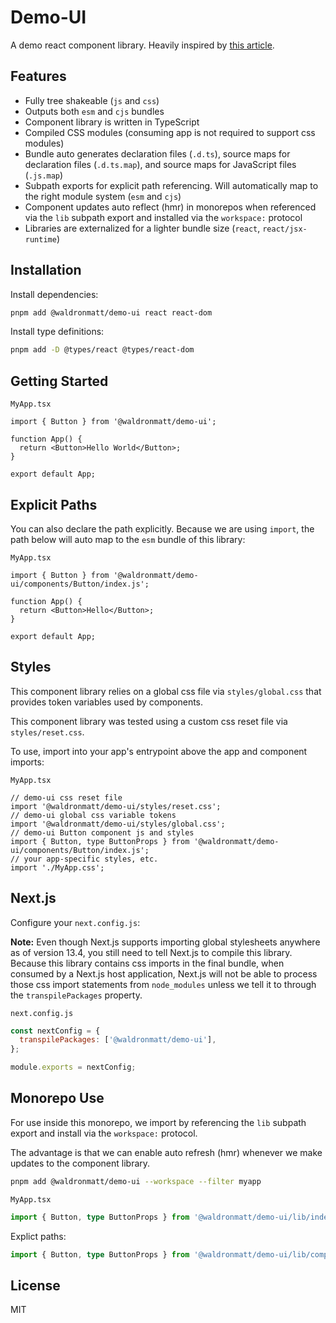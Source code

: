 # Demo-UI

A demo react component library. Heavily inspired by [this article](https://dev.to/receter/how-to-create-a-react-component-library-using-vites-library-mode-4lma).

## Features

- Fully tree shakeable (`js` and `css`)
- Outputs both `esm` and `cjs` bundles
- Component library is written in TypeScript
- Compiled CSS modules (consuming app is not required to support css modules)
- Bundle auto generates declaration files (`.d.ts`), source maps for declaration files (`.d.ts.map`), and source maps for JavaScript files (`.js.map`)
- Subpath exports for explicit path referencing. Will automatically map to the right module system (`esm` and `cjs`)
- Component updates auto reflect (hmr) in monorepos when referenced via the `lib` subpath export and installed via the `workspace:` protocol
- Libraries are externalized for a lighter bundle size (`react`, `react/jsx-runtime`)

## Installation

Install dependencies:

```bash
pnpm add @waldronmatt/demo-ui react react-dom
```

Install type definitions:

```bash
pnpm add -D @types/react @types/react-dom
```

## Getting Started

`MyApp.tsx`

```tsx
import { Button } from '@waldronmatt/demo-ui';

function App() {
  return <Button>Hello World</Button>;
}

export default App;
```

## Explicit Paths

You can also declare the path explicitly. Because we are using `import`, the path below will auto map to the `esm` bundle of this library:

`MyApp.tsx`

```tsx
import { Button } from '@waldronmatt/demo-ui/components/Button/index.js';

function App() {
  return <Button>Hello</Button>;
}

export default App;
```

## Styles

This component library relies on a global css file via `styles/global.css` that provides token variables used by components.

This component library was tested using a custom css reset file via `styles/reset.css`.

To use, import into your app's entrypoint above the app and component imports:

`MyApp.tsx`

```tsx
// demo-ui css reset file
import '@waldronmatt/demo-ui/styles/reset.css';
// demo-ui global css variable tokens
import '@waldronmatt/demo-ui/styles/global.css';
// demo-ui Button component js and styles
import { Button, type ButtonProps } from '@waldronmatt/demo-ui/components/Button/index.js';
// your app-specific styles, etc.
import './MyApp.css';
```

## Next.js

Configure your `next.config.js`:

**Note:** Even though Next.js supports importing global stylesheets anywhere as of version 13.4, you still need to tell Next.js to compile this library. Because this library contains css imports in the final bundle, when consumed by a Next.js host application, Next.js will not be able to process those css import statements from `node_modules` unless we tell it to through the `transpilePackages` property.

`next.config.js`

```js
const nextConfig = {
  transpilePackages: ['@waldronmatt/demo-ui'],
};

module.exports = nextConfig;
```

## Monorepo Use

For use inside this monorepo, we import by referencing the `lib` subpath export and install via the `workspace:` protocol.

The advantage is that we can enable auto refresh (hmr) whenever we make updates to the component library.

```bash
pnpm add @waldronmatt/demo-ui --workspace --filter myapp
```

`MyApp.tsx`

```ts
import { Button, type ButtonProps } from '@waldronmatt/demo-ui/lib/index.js';
```

Explict paths:

```ts
import { Button, type ButtonProps } from '@waldronmatt/demo-ui/lib/components/Button/index.js';
```

## License

MIT
